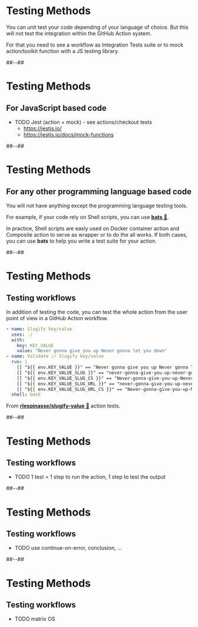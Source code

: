 <!-- .slide: -->

# Testing Methods

You can unit test your code depending of your language of choice.
But this will not test the integration within the GitHub Action system.

For that you need to see a workflow as Integration Tests suite
or to mock action/toolkit function with a JS testing library.
  
##--##

# Testing Methods

## For JavaScript based code

- TODO Jest (action + mock) - see actions/checkout tests
  - https://jestjs.io/
  - https://jestjs.io/docs/mock-functions

##--##

# Testing Methods

## For any other programming language based code

You will not have anything except the programming language testing tools.

For example, if your code rely on Shell scripts, you can use [**bats** 🔗](https://github.com/bats-core/bats-core).

In practice, Shell scripts are easly used on Docker container action and Composite action to serve as wrapper or to do the all works.
If both cases, you can use **bats** to help you write a test suite for your action.

##--##

# Testing Methods

## Testing workflows

In addition of testing the code, you can test the whole action from the user point of view in a GitHub Action workflow.

```yaml
- name: Slugify key/value
  uses: ./
  with:
    key: KEY_VALUE
    value: "Never gonna give you up Never gonna let you down"
- name: Validate // Slugify key/value
  run: |
    [[ "${{ env.KEY_VALUE }}" == "Never gonna give you up Never gonna let you down" ]]
    [[ "${{ env.KEY_VALUE_SLUG }}" == "never-gonna-give-you-up-never-gonna-let-you-down" ]]
    [[ "${{ env.KEY_VALUE_SLUG_CS }}" == "Never-gonna-give-you-up-Never-gonna-let-you-down" ]]
    [[ "${{ env.KEY_VALUE_SLUG_URL }}" == "never-gonna-give-you-up-never-gonna-let-you-down" ]]
    [[ "${{ env.KEY_VALUE_SLUG_URL_CS }}" == "Never-gonna-give-you-up-Never-gonna-let-you-down" ]]
  shell: bash
```

From [**rlespinasse/slugify-value** 🔗](https://github.com/rlespinasse/slugify-value/blob/v1.x/.github/workflows/slugify-value.yaml) action tests.

##--##

# Testing Methods

## Testing workflows

- TODO 1 test = 1 step to run the action, 1 step to test the output

##--##

# Testing Methods

## Testing workflows

- TODO use continue-on-error, conclusion, ...

##--##

# Testing Methods

## Testing workflows

- TODO matrix OS
